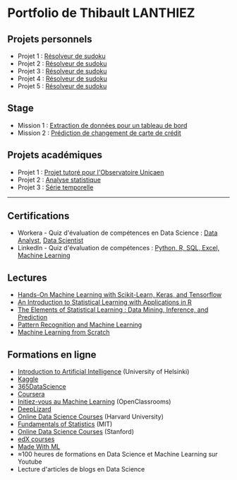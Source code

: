 # Portfolio de Thibault LANTHIEZ

## Projets personnels

* Projet 1 : [Résolveur de sudoku](https://github.com/ThibaultLanthiez/Resolveur-de-sudoku) 
* Projet 2 : [Résolveur de sudoku](https://github.com/ThibaultLanthiez/Resolveur-de-sudoku)
* Projet 3 : [Résolveur de sudoku](https://github.com/ThibaultLanthiez/Resolveur-de-sudoku)
* Projet 4 : [Résolveur de sudoku](https://github.com/ThibaultLanthiez/Resolveur-de-sudoku)
* Projet 5 : [Résolveur de sudoku](https://github.com/ThibaultLanthiez/Resolveur-de-sudoku)

## Stage

* Mission 1 : [Extraction de données pour un tableau de bord](https://github.com/ThibaultLanthiez/Resolveur-de-sudoku)
* Mission 2 : [Prédiction de changement de carte de crédit](https://github.com/ThibaultLanthiez/Resolveur-de-sudoku)

## Projets académiques

* Projet 1 : [Projet tutoré pour l'Observatoire Unicaen](https://github.com/ThibaultLanthiez/Resolveur-de-sudoku)
* Projet 2 : [Analyse statistique](https://github.com/ThibaultLanthiez/Resolveur-de-sudoku)
* Projet 3 : [Série temporelle](https://github.com/ThibaultLanthiez/Resolveur-de-sudoku)

-----

## Certifications

* Workera - Quiz d'évaluation de compétences en Data Science : [Data Analyst](https://workera.ai/candidates/certificate?identifier=Data%20Analyst), [Data Scientist](https://workera.ai/candidates/certificate?identifier=Data%20Scientist)
* LinkedIn - Quiz d'évaluation de compétences : [Python, R, SQL, Excel, Machine Learning](https://www.linkedin.com/in/thibault-lanthiez-3b300b175/)

## Lectures

* [Hands-On Machine Learning with Scikit-Learn, Keras, and Tensorflow](https://www.amazon.fr/Hands-Machine-Learning-Scikit-learn-Tensorflow/dp/1492032646/ref=pd_lpo_14_t_0/258-0304242-3340961?_encoding=UTF8&pd_rd_i=1492032646&pd_rd_r=b7a34edd-de30-4d8f-8538-8877f20dce05&pd_rd_w=YJud1&pd_rd_wg=SescO&pf_rd_p=a9e8383d-b25d-45ec-acc2-a094dd781c31&pf_rd_r=A5E4EQYGHAPF83RPKMNT&psc=1&refRID=A5E4EQYGHAPF83RPKMNT)
* [An Introduction to Statistical Learning with Applications in R](http://faculty.marshall.usc.edu/gareth-james/ISL/)
* [The Elements of Statistical Learning : Data Mining, Inference, and Prediction](https://web.stanford.edu/~hastie/ElemStatLearn/)
* [Pattern Recognition and Machine Learning](https://www.microsoft.com/en-us/research/publication/pattern-recognition-machine-learning/)
* [Machine Learning from Scratch](https://dafriedman97.github.io/mlbook/content/introduction.html)

## Formations en ligne

* [Introduction to Artificial Intelligence](https://www.elementsofai.fr/) (University of Helsinki)
* [Kaggle](https://www.kaggle.com/learn/overview)
* [365DataScience](https://365datascience.com/courses/)
* [Coursera](https://www.coursera.org/specializations/advanced-statistics-data-science#courses)
* [Initiez-vous au Machine Learning](https://openclassrooms.com/fr/courses/4011851-initiez-vous-au-machine-learning) (OpenClassrooms)
* [DeepLizard](https://deeplizard.com/)
* [Online Data Science Courses](https://online-learning.harvard.edu/subject/data-science) (Harvard University)
* [Fundamentals of Statistics](https://www.edx.org/course/fundamentals-of-statistics?utm_source=mitopenlearning-mit-open-learning&utm_medium=affiliate_partner) (MIT)
* [Online Data Science Courses](https://online.stanford.edu/search-catalog?type=All&topics[1062]=1062&topics[1060]=1060&topics[1065]=1065&topics[1063]=1063&free_or_paid[free]=free) (Stanford)
* [edX courses](https://www.edx.org/course/subject/data-science)
* [Made With ML](https://madewithml.com/topics/)
* ≈100 heures de formations en Data Science et Machine Learning sur Youtube
* Lecture d'articles de blogs en Data Science
